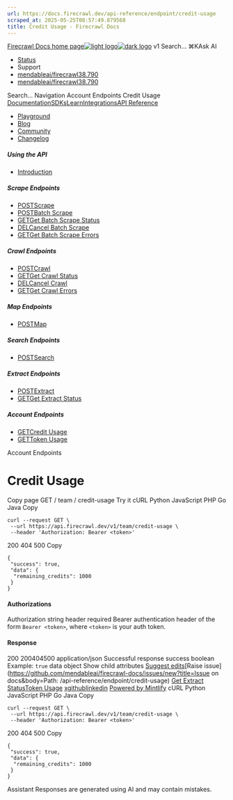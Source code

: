 ```yaml
---
url: https://docs.firecrawl.dev/api-reference/endpoint/credit-usage
scraped_at: 2025-05-25T08:57:49.879568
title: Credit Usage - Firecrawl Docs
---
```


[Firecrawl Docs home page![light logo](https://mintlify.s3.us-west-1.amazonaws.com/firecrawl/logo/logo.png)![dark logo](https://mintlify.s3.us-west-1.amazonaws.com/firecrawl/logo/logo-dark.png)](https://firecrawl.dev)
v1
Search...
⌘KAsk AI
  * [Status](https://firecrawl.betteruptime.com)
  * Support
  * [mendableai/firecrawl38.790](https://github.com/mendableai/firecrawl)
  * [mendableai/firecrawl38.790](https://github.com/mendableai/firecrawl)


Search...
Navigation
Account Endpoints
Credit Usage
[Documentation](https://docs.firecrawl.dev/introduction)[SDKs](https://docs.firecrawl.dev/sdks/overview)[Learn](https://www.firecrawl.dev/blog/category/tutorials)[Integrations](https://www.firecrawl.dev/app)[API Reference](https://docs.firecrawl.dev/api-reference/introduction)
* [Playground](https://firecrawl.dev/playground)
* [Blog](https://firecrawl.dev/blog)
* [Community](https://discord.gg/gSmWdAkdwd)
* [Changelog](https://firecrawl.dev/changelog)
##### Using the API
  * [Introduction](https://docs.firecrawl.dev/api-reference/introduction)


##### Scrape Endpoints
  * [POSTScrape](https://docs.firecrawl.dev/api-reference/endpoint/scrape)
  * [POSTBatch Scrape](https://docs.firecrawl.dev/api-reference/endpoint/batch-scrape)
  * [GETGet Batch Scrape Status](https://docs.firecrawl.dev/api-reference/endpoint/batch-scrape-get)
  * [DELCancel Batch Scrape](https://docs.firecrawl.dev/api-reference/endpoint/batch-scrape-delete)
  * [GETGet Batch Scrape Errors](https://docs.firecrawl.dev/api-reference/endpoint/batch-scrape-get-errors)


##### Crawl Endpoints
  * [POSTCrawl](https://docs.firecrawl.dev/api-reference/endpoint/crawl-post)
  * [GETGet Crawl Status](https://docs.firecrawl.dev/api-reference/endpoint/crawl-get)
  * [DELCancel Crawl](https://docs.firecrawl.dev/api-reference/endpoint/crawl-delete)
  * [GETGet Crawl Errors](https://docs.firecrawl.dev/api-reference/endpoint/crawl-get-errors)


##### Map Endpoints
  * [POSTMap](https://docs.firecrawl.dev/api-reference/endpoint/map)


##### Search Endpoints
  * [POSTSearch](https://docs.firecrawl.dev/api-reference/endpoint/search)


##### Extract Endpoints
  * [POSTExtract](https://docs.firecrawl.dev/api-reference/endpoint/extract)
  * [GETGet Extract Status](https://docs.firecrawl.dev/api-reference/endpoint/extract-get)


##### Account Endpoints
  * [GETCredit Usage](https://docs.firecrawl.dev/api-reference/endpoint/credit-usage)
  * [GETToken Usage](https://docs.firecrawl.dev/api-reference/endpoint/token-usage)


Account Endpoints
# Credit Usage
Copy page
GET
/
team
/
credit-usage
Try it
cURL
Python
JavaScript
PHP
Go
Java
Copy
```
curl --request GET \
 --url https://api.firecrawl.dev/v1/team/credit-usage \
 --header 'Authorization: Bearer <token>'
```

200
404
500
Copy
```
{
 "success": true,
 "data": {
  "remaining_credits": 1000
 }
}
```

#### Authorizations
[​](https://docs.firecrawl.dev/api-reference/endpoint/credit-usage#authorization-authorization)
Authorization
string
header
required
Bearer authentication header of the form `Bearer <token>`, where `<token>` is your auth token.
#### Response
200
200404500
application/json
Successful response
[​](https://docs.firecrawl.dev/api-reference/endpoint/credit-usage#response-success)
success
boolean
Example:
`true`
[​](https://docs.firecrawl.dev/api-reference/endpoint/credit-usage#response-data)
data
object
Show child attributes
[Suggest edits](https://github.com/mendableai/firecrawl-docs/edit/main/api-reference/endpoint/credit-usage.mdx)[Raise issue](https://github.com/mendableai/firecrawl-docs/issues/new?title=Issue on docs&body=Path: /api-reference/endpoint/credit-usage)
[Get Extract Status](https://docs.firecrawl.dev/api-reference/endpoint/extract-get)[Token Usage](https://docs.firecrawl.dev/api-reference/endpoint/token-usage)
[x](https://x.com/firecrawl_dev)[github](https://github.com/mendableai/firecrawl)[linkedin](https://www.linkedin.com/company/firecrawl)
[Powered by Mintlify](https://mintlify.com/preview-request?utm_campaign=poweredBy&utm_medium=referral&utm_source=docs.firecrawl.dev)
cURL
Python
JavaScript
PHP
Go
Java
Copy
```
curl --request GET \
 --url https://api.firecrawl.dev/v1/team/credit-usage \
 --header 'Authorization: Bearer <token>'
```

200
404
500
Copy
```
{
 "success": true,
 "data": {
  "remaining_credits": 1000
 }
}
```

Assistant
Responses are generated using AI and may contain mistakes.

